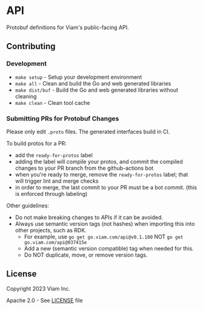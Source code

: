 # API

Protobuf definitions for Viam's public-facing API.

## Contributing

### Development

- `make setup` - Setup your development environment
- `make all` - Clean and build the Go and web generated libraries
- `make dist/buf` - Build the Go and web generated libraries without cleaning
- `make clean` - Clean tool cache

### Submitting PRs for Protobuf Changes

Please only edit `.proto` files. The generated interfaces build in CI.

To build protos for a PR:
- add the `ready-for-protos` label
- adding the label will compile your protos, and commit the compiled changes to your PR branch from the github-actions bot
- when you're ready to merge, remove the `ready-for-protos` label; that will trigger lint and merge checks
- in order to merge, the last commit to your PR must be a bot commit. (this is enforced through labeling)

Other guidelines:
- Do not make breaking changes to APIs if it can be avoided.
- Always use semantic version tags (not hashes) when importing this into other projects, such as RDK.
    + For example, use `go get go.viam.com/api@v0.1.180` NOT `go get go.viam.com/api@037415e`
    + Add a new (semantic version compatible) tag when needed for this.
    + Do NOT duplicate, move, or remove version tags.

## License

Copyright 2023 Viam Inc.

Apache 2.0 - See [LICENSE](https://github.com/viamrobotics/api/blob/main/LICENSE) file
